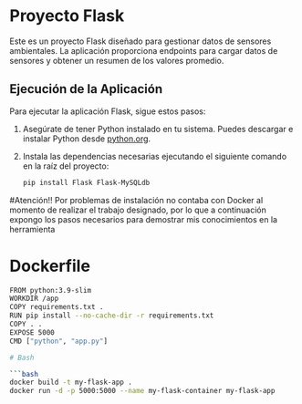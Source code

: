 # Proyecto Flask

Este es un proyecto Flask diseñado para gestionar datos de sensores ambientales. La aplicación proporciona endpoints para cargar datos de sensores y obtener un resumen de los valores promedio.

## Ejecución de la Aplicación

Para ejecutar la aplicación Flask, sigue estos pasos:

1. Asegúrate de tener Python instalado en tu sistema. Puedes descargar e instalar Python desde [python.org](https://www.python.org/downloads/).

2. Instala las dependencias necesarias ejecutando el siguiente comando en la raíz del proyecto:

   ```bash
   pip install Flask Flask-MySQLdb

#Atención!! Por problemas de instalación no contaba con Docker al momento de realizar el trabajo designado, por lo que a continuación expongo los pasos necesarios para demostrar mis conocimientos en la herramienta

# Dockerfile

   ```bash
   FROM python:3.9-slim
   WORKDIR /app
   COPY requirements.txt .
   RUN pip install --no-cache-dir -r requirements.txt
   COPY . .
   EXPOSE 5000
   CMD ["python", "app.py"]

# Bash

   ```bash
   docker build -t my-flask-app .
   docker run -d -p 5000:5000 --name my-flask-container my-flask-app
